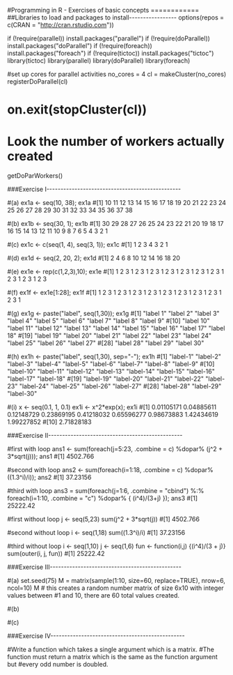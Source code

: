 #Programming in R - Exercises of basic concepts ============
##Libraries to load and packages to install-----------------
options(repos = c(CRAN = "http://cran.rstudio.com")) 

if (!require(parallel)) install.packages("parallel") 
if (!require(doParallel)) install.packages("doParallel") 
if (!require(foreach)) install.packages("foreach") 
if (!require(tictoc)) install.packages("tictoc")
library(tictoc)
library(parallel) 
library(doParallel) 
library(foreach)

#set up cores for parallel activities
no_cores = 4
cl = makeCluster(no_cores)
registerDoParallel(cl)
# on.exit(stopCluster(cl))
# Look the number of workers actually created
getDoParWorkers()

###Exercise I------------------------------------------------

#(a) 
ex1a <- seq(10, 38); ex1a
#[1] 10 11 12 13 14 15 16 17 18 19 20 21 22 23 24 25 26 27 28 29 30 31 32 33 34 35 36 37 38

#(b) 
ex1b <- seq(30, 1); ex1b
#[1] 30 29 28 27 26 25 24 23 22 21 20 19 18 17 16 15 14 13 12 11 10  9  8  7  6  5  4  3  2  1

#(c)
ex1c <- c(seq(1, 4), seq(3, 1)); ex1c
#[1] 1 2 3 4 3 2 1

#(d)
ex1d <- seq(2, 20, 2); ex1d
#[1]  2  4  6  8 10 12 14 16 18 20

#(e)
ex1e <- rep(c(1,2,3),10); ex1e
#[1] 1 2 3 1 2 3 1 2 3 1 2 3 1 2 3 1 2 3 1 2 3 1 2 3 1 2 3 1 2 3

#(f)
ex1f <- ex1e[1:28]; ex1f
#[1] 1 2 3 1 2 3 1 2 3 1 2 3 1 2 3 1 2 3 1 2 3 1 2 3 1 2 3 1

#(g)
ex1g <- paste("label", seq(1,30)); ex1g
#[1] "label 1"  "label 2"  "label 3"  "label 4"  "label 5"  "label 6"  "label 7"  "label 8"  "label 9" 
#[10] "label 10" "label 11" "label 12" "label 13" "label 14" "label 15" "label 16" "label 17" "label 18"
#[19] "label 19" "label 20" "label 21" "label 22" "label 23" "label 24" "label 25" "label 26" "label 27"
#[28] "label 28" "label 29" "label 30"

#(h)
ex1h <- paste("label", seq(1,30), sep="-"); ex1h
#[1] "label-1"  "label-2"  "label-3"  "label-4"  "label-5"  "label-6"  "label-7"  "label-8"  "label-9" 
#[10] "label-10" "label-11" "label-12" "label-13" "label-14" "label-15" "label-16" "label-17" "label-18"
#[19] "label-19" "label-20" "label-21" "label-22" "label-23" "label-24" "label-25" "label-26" "label-27"
#[28] "label-28" "label-29" "label-30"

#(i)
x <- seq(0.1, 1, 0.1)
ex1i <- x^2*exp(x); ex1i
#[1] 0.01105171 0.04885611 0.12148729 0.23869195 0.41218032 0.65596277 0.98673883 1.42434619 1.99227852
#[10] 2.71828183

###Exercise II------------------------------------------------

#first with loop
ans1 <- sum(foreach(j=5:23, .combine = c) %dopar% (j^2 + 3*sqrt(j))); ans1
#[1] 4502.766

#second with loop
ans2 <- sum(foreach(i=1:18, .combine = c) %dopar% ((1.3^i)/i)); ans2
#[1] 37.23156

#third with loop
ans3 = sum(foreach(j=1:6, .combine = "cbind") %:% foreach(i=1:10, .combine = "c") %dopar%
  {
    (i^4)/(3+j)
  }); ans3
#[1] 25222.42


#first without loop
j <- seq(5,23)
sum(j^2 + 3*sqrt(j))
#[1] 4502.766

#second without loop
i <- seq(1,18)
sum((1.3^i)/i)
#[1] 37.23156

#third without loop
i <- seq(1,10)
j <- seq(1,6)
fun <- function(i,j) {(i^4)/(3 + j)}
sum(outer(i, j, fun))
#[1] 25222.42

###Exercise III-----------------------------------------------

#(a)
set.seed(75)
M = matrix(sample(1:10, size=60, replace=TRUE), nrow=6, ncol=10)
M # this creates a random number matrix of size 6x10 with integer values between
#1 and 10, there are 60 total values created.

#(b)


#(c)


###Exercise IV------------------------------------------------

#Write a function which takes a single argument which is a matrix.
#The function must return a matrix which is the same as the function argument but
#every odd number is doubled.










